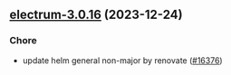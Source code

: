 

## [electrum-3.0.16](https://github.com/truecharts/charts/compare/electrum-3.0.15...electrum-3.0.16) (2023-12-24)

### Chore

- update helm general non-major by renovate ([#16376](https://github.com/truecharts/charts/issues/16376))
  
  